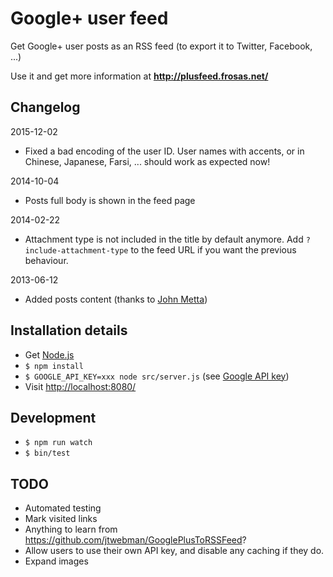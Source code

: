 # Google+ user feed

Get Google+ user posts as an RSS feed (to export it to Twitter, Facebook, ...)

Use it and get more information at **http://plusfeed.frosas.net/**

## Changelog

2015-12-02

- Fixed a bad encoding of the user ID. User names with accents, or in Chinese, Japanese, Farsi, ... should work as expected now!

2014-10-04

- Posts full body is shown in the feed page

2014-02-22

- Attachment type is not included in the title by default anymore. Add `?include-attachment-type`
  to the feed URL if you want the previous behaviour.

2013-06-12

- Added posts content (thanks to [John Metta](https://github.com/johnmetta))

## Installation details

- Get [Node.js](http://nodejs.org/)
- `$ npm install`
- `$ GOOGLE_API_KEY=xxx node src/server.js` (see [Google API key](https://developers.google.com/+/api/oauth))
- Visit [http://localhost:8080/](http://localhost:8080/)

## Development

- `$ npm run watch`
- `$ bin/test`

## TODO

- Automated testing
- Mark visited links
- Anything to learn from https://github.com/jtwebman/GooglePlusToRSSFeed?
- Allow users to use their own API key, and disable any caching if they do.
- Expand images

